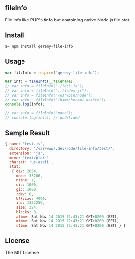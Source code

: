 ## fileInfo

File info like PHP's finfo but containing native Node.js file stat.

## Install

```sh
$~ npm install qeremy-file-info
```

## Usage

```js
var fileInfo = require("qeremy-file-info");

var info = fileInfo(__filename);
// var info = fileInfo("./test.js");
// var info = fileInfo("../index.js");
// var info = fileInfo("/usr/bin/node");
// var info = fileInfo("/home/kerem/.bashrc");
console.log(info);

// var info = fileInfo("none");
// console.log(info); // undefined

```

## Sample Result
```js
{ name: 'test.js',
  directory: '/var/www/.dev/node/file-info/test/',
  extension: 'js',
  mime: 'text/plain',
  charset: 'us-ascii',
  stat:
   { dev: 2054,
     mode: 33206,
     nlink: 1,
     uid: 1000,
     gid: 1000,
     rdev: 0,
     blksize: 4096,
     ino: 1332259,
     size: 324,
     blocks: 8,
     atime: Sat Nov 14 2015 02:43:21 GMT+0200 (EET),
     mtime: Sat Nov 14 2015 02:43:21 GMT+0200 (EET),
     ctime: Sat Nov 14 2015 02:43:21 GMT+0200 (EET) } }
```

## License

The MIT License
